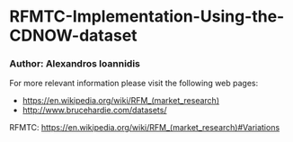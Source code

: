 # RFMTC-Implementation-Using-the-CDNOW-dataset
### Author: Alexandros Ioannidis

For more relevant information please visit the following web pages:
- https://en.wikipedia.org/wiki/RFM_(market_research)
- http://www.brucehardie.com/datasets/

RFMTC: https://en.wikipedia.org/wiki/RFM_(market_research)#Variations
